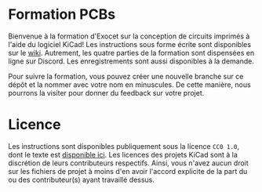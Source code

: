 # Formation PCBs

Bienvenue à la formation d'Exocet sur la conception de circuits imprimés à l'aide du logiciel
KiCad! Les instructions sous forme écrite sont disponibles sur le
[wiki](https://github.com/Exocet-Polytechnique/formation-pcbs/wiki). Autrement, les quatre parties
de la formation sont dispensées en ligne sur Discord. Les enregistrements sont aussi disponibles à
la demande.

Pour suivre la formation, vous pouvez créer une nouvelle branche sur ce dépôt et la nommer avec
votre nom en minuscules. De cette manière, nous pourrons la visiter pour donner du feedback sur
votre projet.

# Licence

Les instructions sont disponibles publiquement sous la licence `CC0 1.0`, dont le texte est
[disponible ici](LICENSE). Les licences des projets KiCad sont à la discrétion de leurs
contributeurs respectifs. Ainsi, vous n'avez aucun droit sur les fichiers de projet à moins d'en
avoir l'accord explicite de la part du ou des contributeur(s) ayant travaillé dessus.
